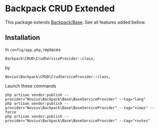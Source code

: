 # Backpack CRUD Extended

This package extends [Backpack/Base](https://github.com/Laravel-Backpack/Base). See all features added bellow.


## Installation

In `config/app.php`, replaces

```php?start_inline=1
Backpack\CRUD\CrudServiceProvider::class,
```

by

```php?start_inline=1
Novius\Backpack\CRUD\CrudServiceProvider::class,
```

Launch these commands

```php?start_inline=1
php artisan vendor:publish --provider="Novius\Backpack\Base\BaseServiceProvider" --tag="lang"
php artisan vendor:publish --provider="Novius\Backpack\Base\BaseServiceProvider" --tag="views" --force
php artisan vendor:publish --provider="Novius\Backpack\Base\BaseServiceProvider" --tag="routes"
```

